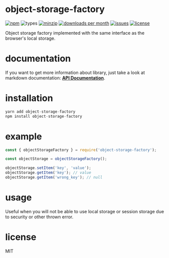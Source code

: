 # object-storage-factory

[![npm](https://img.shields.io/npm/v/object-storage-factory.svg)](https://www.npmjs.com/package/object-storage-factory)
![types](https://img.shields.io/badge/types-typescript%20%7C%20flow-blueviolet)
[![minzip](https://img.shields.io/bundlephobia/minzip/object-storage-factory.svg)](https://www.npmjs.com/package/object-storage-factory)
[![downloads per month](https://img.shields.io/npm/dm/object-storage-factory.svg)](https://www.npmjs.com/package/object-storage-factory)
[![issues](https://img.shields.io/github/issues/playerony/object-storage-factory.svg)](https://www.npmjs.com/package/object-storage-factory)
[![license](https://img.shields.io/github/license/playerony/object-storage-factory)](https://www.npmjs.com/package/object-storage-factory)

Object storage factory implemented with the same interface as the browser's local storage.

# documentation

If you want to get more information about library, just take a look at markdown documentation: **[API Documentation](https://playerony.github.io/object-storage-factory)**.

# installation

```js
yarn add object-storage-factory
npm install object-storage-factory
```

# example

```js
const { objectStorageFactory } = require('object-storage-factory');

const objectStorage = objectStorageFactory();

objectStorage.setItem('key', 'value');
objectStorage.getItem('key'); // value
objectStorage.getItem('wrong_key'); // null
```

# usage

Useful when you will not be able to use local storage or session storage due to security or other thrown error.

# license

MIT
